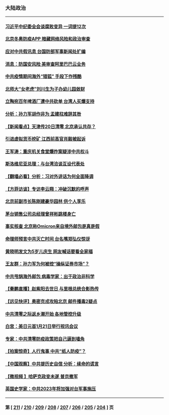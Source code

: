 ### 大陆政治
---
#### [习近平中纪委全会谈腐败变异 一词提12次](../../pages/ncid277/n13513416.md) 
#### [北京冬奥防疫APP 暗藏网络风险和政治审查](../../pages/ncid277/n13513674.md) 
#### [应对中共假讯息 台国防部军事新闻处扩编](../../pages/ncid277/n13513579.md) 
#### [消息：防国安风险 美审查阿里巴巴云业务](../../pages/ncid277/n13513301.md) 
#### [中共疫情期间海外“猎狐” 手段下作残酷](../../pages/ncid277/n13513039.md) 
#### [北师大“女老虎”刘川生为子办幼儿园敛财](../../pages/ncid277/n13512868.md) 
#### [立陶宛百年啤酒厂遭中共砍单 台湾人买爆支持](../../pages/ncid277/n13512600.md) 
#### [分析：孙力军胡作非为 孟建柱难辞其咎](../../pages/ncid277/n13512438.md) 
#### [【新闻看点】天津传20日清零 北京承认共存？](../../pages/ncid277/n13511405.md) 
#### [引进虚拟货币挖矿 江西前高官肖毅被起诉](../../pages/ncid277/n13512501.md) 
#### [王军涛：重庆机关食堂爆炸案疑涉中共权斗](../../pages/ncid277/n13512484.md) 
#### [斯洛维尼亚总理：与台湾洽谈互设代表处](../../pages/ncid277/n13512116.md) 
#### [【翻墙必看】分析：习对外讲话为何全面降调](../../pages/ncid277/n13512065.md) 
#### [【方菲访谈】专访李云翔：冲破沉默的呼声](../../pages/ncid277/n13511777.md) 
#### [北京前副市长陈刚建豪华园林 供个人享乐](../../pages/ncid277/n13512146.md) 
#### [茅台销售公司总经理曾祥彬跳楼身亡](../../pages/ncid277/n13512003.md) 
#### [事实核查 北京称Omicron来自境外邮包是真是假](../../pages/ncid277/n13511825.md) 
#### [命理师预言中共灭亡时间 台名嘴郑弘仪惊讶](../../pages/ncid277/n13511813.md) 
#### [黄晓明发文为5岁儿庆生 网友喊话要看全家福](../../pages/ncid277/n13511576.md) 
#### [王友群：孙力军为何被控“操纵证券市场”？](../../pages/ncid277/n13511685.md) 
#### [中共甩锅海外邮包 病毒学家：出于政治非科学](../../pages/ncid277/n13511839.md) 
#### [【秦鹏直播】赵紫阳去世日 与里根总统合影热传](../../pages/ncid277/n13511756.md) 
#### [【远见快评】奥密克戎攻陷北京 邮件播毒2疑点](../../pages/ncid277/n13511720.md) 
#### [中共清零之际返乡潮开始 各地管控升级](../../pages/ncid277/n13511486.md) 
#### [白宫：美日元首1月21日举行视讯会议](../../pages/ncid277/n13511649.md) 
#### [专家：中共清零防疫政策把自己逼到墙角](../../pages/ncid277/n13510992.md) 
#### [【拍案惊奇】人行鬼事 中共“纸人防疫”？](../../pages/ncid277/n13511323.md) 
#### [【中国观察】中共提历史自信 分析：续命的谎言](../../pages/ncid277/n13511101.md) 
#### [【微视频 】哈萨克政变未遂 普京撤军](../../pages/ncid277/n13511179.md) 
#### [英国史学家：中共2023年将加强对台军事施压](../../pages/ncid277/n13511093.md) 

---
#### 第 [ [211](./211.md) / [210](./210.md) / [209](./209.md) / [208](./208.md) / [207](./207.md) / [206](./206.md) / [205](./205.md) / [204](./204.md) ] 页
